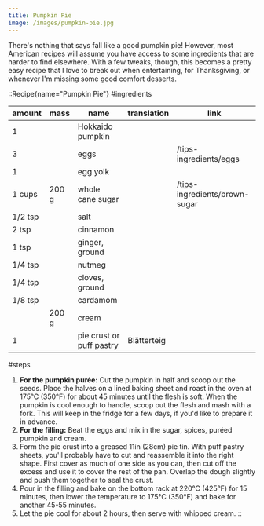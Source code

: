```yaml
---
title: Pumpkin Pie
image: /images/pumpkin-pie.jpg
---
```


There's nothing that says fall like a good pumpkin pie! However, most American recipes will assume you have access to some ingredients that are harder to find elsewhere. With a few tweaks, though, this becomes a pretty easy recipe that I love to break out when entertaining, for Thanksgiving, or whenever I'm missing some good comfort desserts.

::Recipe{name="Pumpkin Pie"}
#ingredients

| amount  | mass  | name                     | translation | link                          |
|---------|-------|--------------------------|-------------|-------------------------------|
| 1       |       | Hokkaido pumpkin         |             |                               |
| 3       |       | eggs                     |             | /tips-ingredients/eggs        |
| 1       |       | egg yolk                 |             |                               |
| 1 cups  | 200 g | whole cane sugar         |             | /tips-ingredients/brown-sugar |
| 1/2 tsp |       | salt                     |             |                               |
| 2 tsp   |       | cinnamon                 |             |                               |
| 1 tsp   |       | ginger, ground           |             |                               |
| 1/4 tsp |       | nutmeg                   |             |                               |
| 1/4 tsp |       | cloves, ground           |             |                               |
| 1/8 tsp |       | cardamom                 |             |                               |
|         | 200 g | cream                    |             |                               |
| 1       |       | pie crust or puff pastry | Blätterteig |                               |

#steps
1. **For the pumpkin purée:** Cut the pumpkin in half and scoop out the seeds. Place the halves on a lined baking sheet and roast in the oven at 175°C (350°F) for about 45 minutes until the flesh is soft. When the pumpkin is cool enough to handle, scoop out the flesh and mash with a fork. This will keep in the fridge for a few days, if you'd like to prepare it in advance.
2. **For the filling:** Beat the eggs and mix in the sugar, spices, puréed pumpkin and cream.
3. Form the pie crust into a greased 11in (28cm) pie tin. With puff pastry sheets, you'll probably have to cut and reassemble it into the right shape. First cover as much of one side as you can, then cut off the excess and use it to cover the rest of the pan. Overlap the dough slightly and push them together to seal the crust.
4. Pour in the filling and bake on the bottom rack at 220°C (425°F) for 15 minutes, then lower the temperature to 175°C (350°F) and bake for another 45-55 minutes.
5. Let the pie cool for about 2 hours, then serve with whipped cream.
::
